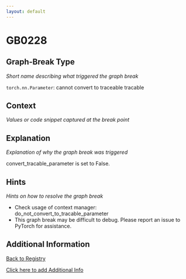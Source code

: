```yaml
---
layout: default
---
```

# GB0228

## Graph-Break Type
*Short name describing what triggered the graph break*

`torch.nn.Parameter`: cannot convert to traceable tracable

## Context
*Values or code snippet captured at the break point*



## Explanation
*Explanation of why the graph break was triggered*

convert_tracable_parameter is set to False.

## Hints
*Hints on how to resolve the graph break*

- Check usage of context manager: do_not_convert_to_tracable_parameter
- This graph break may be difficult to debug. Please report an issue to PyTorch for assistance.


## Additional Information

<!-- ADDITIONAL INFORMATION START - Add custom information below this line -->

<!-- ADDITIONAL INFORMATION END -->

[Back to Registry](../index.html)

[Click here to add Additional Info](https://github.com/pytorch-labs/compile-graph-break-site/edit/main/docs/gb/gb0228.md)

